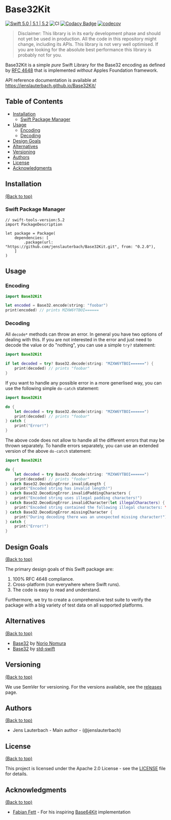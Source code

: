 # Base32Kit

[![Swift 5.0 | 5.1 | 5.2](https://img.shields.io/badge/Swift-5.0%20%7C%C2%A05.1%20%7C%C2%A05.2-blue.svg)](https://swift.org)
![CI](https://github.com/jenslauterbach/Base32Kit/workflows/Build%20and%20Test/badge.svg)
[![Codacy Badge](https://api.codacy.com/project/badge/Grade/0e2eb40e27ca4751a39ae31ff66a9dbb)](https://app.codacy.com/manual/jenslauterbach/Base32Kit?utm_source=github.com&utm_medium=referral&utm_content=jenslauterbach/Base32Kit&utm_campaign=Badge_Grade_Dashboard)
[![codecov](https://codecov.io/gh/jenslauterbach/Base32Kit/branch/master/graph/badge.svg)](https://codecov.io/gh/jenslauterbach/Base32Kit)

> Disclaimer: This library is in its early development phase and should not yet be used in production. All the code in this repository might change, including its APIs. This library is not very well optimised. If you are looking for the absolute best performance this library is probably not for you.

Base32Kit is a simple _pure_ Swift Library for the Base32 encoding as defined by [RFC 4648](https://tools.ietf.org/html/rfc4648) that is implemented _without_ Apples Foundation framework.

API reference documentation is available at https://jenslauterbach.github.io/Base32Kit/

## Table of Contents

- [Installation](#installation)
  - [Swift Package Manager](#swift-package-manager)
- [Usage](#usage)
  - [Encoding](#encoding)
  - [Decoding](#decoding)
- [Design Goals](#design-goals)
- [Alternatives](#alternatives)
- [Versioning](#versioning)
- [Authors](#authors)
- [License](#license)
- [Acknowledgments](#acknowledgments)

## Installation

[(Back to top)](#table-of-contents)

### Swift Package Manager

```
// swift-tools-version:5.2
import PackageDescription

let package = Package(
    dependencies: [
        .package(url: "https://github.com/jenslauterbach/Base32Kit.git", from: "0.2.0"),
    ]
)
```

## Usage

### Encoding

```Swift
import Base32Kit

let encoded = Base32.encode(string: "foobar")
print(encoded) // prints MZXW6YTBOI======
```

### Decoding

All `decode*` methods can throw an error. In general you have two options of dealing with this. If you are not interested in the error and just need to decode the value or do "nothing", you can use a simple `try?` statement:

```Swift
import Base32Kit

if let decoded = try? Base32.decode(string: "MZXW6YTBOI======") {
    print(decoded) // prints "foobar"
}
```

If you want to handle any possible error in a more generlised way, you can use the following simple `do-catch` statement:

```Swift
import Base32Kit

do {
    let decoded = try Base32.decode(string: "MZXW6YTBOI======")
    print(decoded) // prints "foobar"
} catch {
    print("Error!")
}
```

The above code does not allow to handle all the different errors that may be thrown separately. To handle errors separately, you can use an extended version of the above `do-catch` statement:

```Swift
import Base32Kit

do {
    let decoded = try Base32.decode(string: "MZXW6YTBOI======")
    print(decoded) // prints "foobar"
} catch Base32.DecodingError.invalidLength {
    print("Encoded string has invalid length!")
} catch Base32.DecodingError.invalidPaddingCharacters {
    print("Encoded string uses illegal padding characters!")
} catch Base32.DecodingError.invalidCharacter(let illegalCharacters) {
    print("Encoded string contained the following illegal characters: \(illegalCharacters)")
} catch Base32.DecodingError.missingCharacter {
    print("During decoding there was an unexpected missing character!")
} catch {
    print("Error!")
}
```

## Design Goals

[(Back to top)](#table-of-contents)

The primary design goals of this Swift package are:

1. 100% RFC 4648 compliance.
2. Cross-platform (run everywhere where Swift runs).
2. The code is easy to read and understand.

Furthermore, we try to create a comprehensive test suite to verify the package with a big variety of test data on all supported platforms.

## Alternatives

[(Back to top)](#table-of-contents)

- [Base32](https://github.com/norio-nomura/Base32) by [Norio Nomura](https://github.com/norio-nomura)
- [Base32](https://github.com/std-swift/Base32) by [std-swift](https://github.com/std-swift)

## Versioning

[(Back to top)](#table-of-contents)

We use SemVer for versioning. For the versions available, see the [releases](https://github.com/jenslauterbach/Base32Kit/releases) page.

## Authors

[(Back to top)](#table-of-contents)

* Jens Lauterbach - Main author - (@jenslauterbach)

## License

[(Back to top)](#table-of-contents)

This project is licensed under the Apache 2.0 License - see the [LICENSE](https://github.com/jenslauterbach/Base32Kit/blob/master/LICENSE) file for details.

## Acknowledgments

[(Back to top)](#table-of-contents)

* [Fabian Fett](https://github.com/fabianfett) - For his inspiring [Base64Kit](https://github.com/fabianfett/swift-base64-kit) implementation
